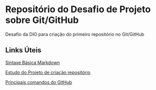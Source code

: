 # Repositório do Desafio de Projeto sobre Git/GitHub
Desafio da DIO para criação do primeiro repositório no Git/GitHub

## Links Úteis
[Sintaxe Básica Markdown](https://www.markdownguide.org/basic-syntax/)

[Estudo do Projeto de  criação repositório](https://drive.google.com/file/d/1IZu0qohv1JOmxjEra1lknDiiStU68bl4/view)

[Principais comandos do GitHub](https://comandosgit.github.io/)

